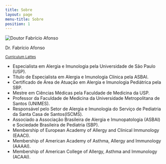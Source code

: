 ```yaml
---
title: Sobre
layout: page
menu-title: Sobre
position: 1
---
```


<aside class="page-content wrapper">
    <div class="card" data-grid="center spacing">
        <div data-cell="">
            <img src="{{ site.baseurl }}/img/perfil-fabricio-afonso.jpg" alt="Doutor Fabrício Afonso">
        </div>
        <div data-cell="">
            <p>Dr. Fabrício Afonso</p>
            <p><small><a href="http://lattes.cnpq.br/4378025558634350" target="_blank">Curriculum Lattes</a></small></p>
        </div>
    </div>
</aside>

- Especialista em Alergia e Imunologia pela Universidade de São Paulo (USP).
- Título de Especialista em Alergia e Imunologia Clínica pela ASBAI.
- Certificado de Área de Atuação em Alergia e Imunologia Pediátrica pela SBP.
- Mestre em Ciências Médicas pela Faculdade de Medicina da USP.
- Professor da Faculdade de Medicina da Universidade Metropolitana de Santos (UNIMES).
- Responsável pelo Setor de Alergia e Imunologia do Serviço de Pediatria da Santa Casa de Santos(ISCMS).
- Associado a Associação Brasileira de Alergia e Imunopatologia (ASBAI) e Sociedade Brasileira de Pediatria (SBP).
- Membership of European Academy of Allergy and Clinical Immunology (EAACI).
- Membership of American Academy of Asthma, Allergy and Immunology (AAAAI).
- Membership of American College of Allergy, Asthma and Immunology (ACAAI).
